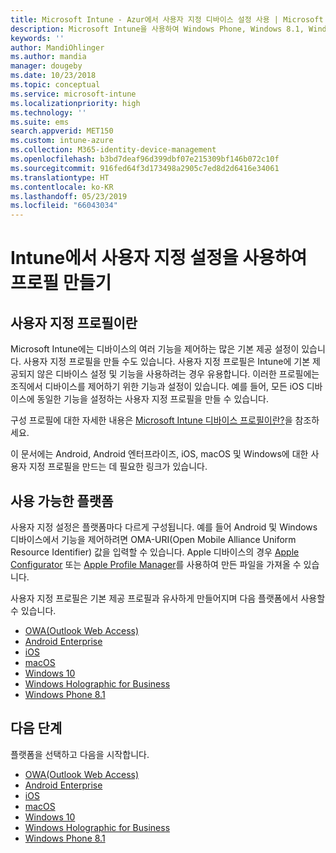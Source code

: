 ```yaml
---
title: Microsoft Intune - Azur에서 사용자 지정 디바이스 설정 사용 | Microsoft Docs
description: Microsoft Intune을 사용하여 Windows Phone, Windows 8.1, Windows 10 이상, Android, Android 엔터프라이즈, macOS 및 iOS 디바이스에 대한 사용자 지정 설정을 사용할 프로필 추가 또는 만들기
keywords: ''
author: MandiOhlinger
ms.author: mandia
manager: dougeby
ms.date: 10/23/2018
ms.topic: conceptual
ms.service: microsoft-intune
ms.localizationpriority: high
ms.technology: ''
ms.suite: ems
search.appverid: MET150
ms.custom: intune-azure
ms.collection: M365-identity-device-management
ms.openlocfilehash: b3bd7deaf96d399dbf07e215309bf146b072c10f
ms.sourcegitcommit: 916fed64f3d173498a2905c7ed8d2d6416e34061
ms.translationtype: HT
ms.contentlocale: ko-KR
ms.lasthandoff: 05/23/2019
ms.locfileid: "66043034"
---
```

# <a name="create-a-profile-with-custom-settings-in-intune"></a>Intune에서 사용자 지정 설정을 사용하여 프로필 만들기

## <a name="what-are-custom-profiles"></a>사용자 지정 프로필이란

Microsoft Intune에는 디바이스의 여러 기능을 제어하는 많은 기본 제공 설정이 있습니다. 사용자 지정 프로필을 만들 수도 있습니다. 사용자 지정 프로필은 Intune에 기본 제공되지 않은 디바이스 설정 및 기능을 사용하려는 경우 유용합니다. 이러한 프로필에는 조직에서 디바이스를 제어하기 위한 기능과 설정이 있습니다. 예를 들어, 모든 iOS 디바이스에 동일한 기능을 설정하는 사용자 지정 프로필을 만들 수 있습니다.

구성 프로필에 대한 자세한 내용은 [Microsoft Intune 디바이스 프로필이란?](device-profiles.md)을 참조하세요. 

이 문서에는 Android, Android 엔터프라이즈, iOS, macOS 및 Windows에 대한 사용자 지정 프로필을 만드는 데 필요한 링크가 있습니다.

## <a name="available-platforms"></a>사용 가능한 플랫폼

사용자 지정 설정은 플랫폼마다 다르게 구성됩니다. 예를 들어 Android 및 Windows 디바이스에서 기능을 제어하려면 OMA-URI(Open Mobile Alliance Uniform Resource Identifier) 값을 입력할 수 있습니다. Apple 디바이스의 경우 [Apple Configurator](https://itunes.apple.com/us/app/apple-configurator-2/id1037126344?mt=12) 또는 [Apple Profile Manager](https://support.apple.com/profile-manager)를 사용하여 만든 파일을 가져올 수 있습니다.

사용자 지정 프로필은 기본 제공 프로필과 유사하게 만들어지며 다음 플랫폼에서 사용할 수 있습니다.

- [OWA(Outlook Web Access)](custom-settings-android.md)
- [Android Enterprise](custom-settings-android-for-work.md)
- [iOS](custom-settings-ios.md)
- [macOS](custom-settings-macos.md)
- [Windows 10](custom-settings-windows-10.md)
- [Windows Holographic for Business](custom-settings-windows-holographic.md)
- [Windows Phone 8.1](custom-settings-windows-phone-8-1.md)

## <a name="next-steps"></a>다음 단계

플랫폼을 선택하고 다음을 시작합니다.

- [OWA(Outlook Web Access)](custom-settings-android.md)
- [Android Enterprise](custom-settings-android-for-work.md)
- [iOS](custom-settings-ios.md)
- [macOS](custom-settings-macos.md)
- [Windows 10](custom-settings-windows-10.md)
- [Windows Holographic for Business](custom-settings-windows-holographic.md)
- [Windows Phone 8.1](custom-settings-windows-phone-8-1.md)
